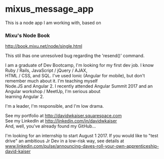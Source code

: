 # mixus_message_app

This is a node app I am working with, based on 
### Mixu's Node Book  
http://book.mixu.net/node/single.html  

This stil lhas one unresolved bug regarding the 'resend()' command. 


I am a graduate of Dev Bootcamp, I'm looking for my first dev job. I know Ruby / Rails, JavaScript / jQuery / AJAX,  
HTML / CSS, and SQL. I've used Ionic (Angular for mobile), but don't remember much about it. I'm teaching myself  
Node.JS and Angular 2. I recently attended Angular Summit 2017 and an Angular workshop / MeetUp, I'm serious about  
learning Angular 2.  

I'm a leader, I'm responsible, and I'm low drama.  

See my portfolio at http://davidwkaiser.squarespace.com  
See my LinkedIn at http://linkedin.com/in/davidwkaiser  
And, well, you've already found my GitHub...  

I'm looking for an internship to start August 1 2017. If you would like to "test drive" an ambitious Jr Dev in a low-risk way, see details at www.linkedin.com/pulse/announcing-daves-roll-your-own-apprenticeship-david-kaiser




